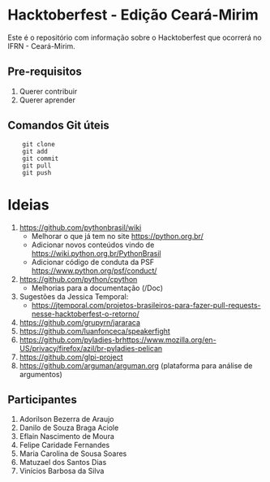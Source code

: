 # Hacktoberfest - Edição Ceará-Mirim

Este é o repositório com informação sobre o Hacktoberfest que ocorrerá no
IFRN - Ceará-Mirim.

## Pre-requisitos
1. Querer contribuir
1. Querer aprender

## Comandos Git úteis
```
    git clone
    git add
    git commit
    git pull
    git push
```
# Ideias
1. https://github.com/pythonbrasil/wiki
    * Melhorar o que já tem no site https://python.org.br/ 
    * Adicionar novos conteúdos vindo de https://wiki.python.org.br/PythonBrasil
    * Adicionar código de conduta da PSF https://www.python.org/psf/conduct/
1. https://github.com/python/cpython
    * Melhorias para a documentação (/Doc)
1. Sugestões da Jessica Temporal:
    * https://jtemporal.com/projetos-brasileiros-para-fazer-pull-requests-nesse-hacktoberfest-o-retorno/
1. https://github.com/grupyrn/jararaca
1. https://github.com/luanfonceca/speakerfight
1. https://github.com/pyladies-brhttps://www.mozilla.org/en-US/privacy/firefox/azil/br-pyladies-pelican
1. https://github.com/glpi-project
1. https://github.com/arguman/arguman.org (plataforma para análise de argumentos)

## Participantes

1. Adorilson Bezerra de Araujo
1. Danilo de Souza Braga Aciole
1. Eflain Nascimento de Moura
1. Felipe Caridade Fernandes
1. Maria Carolina de Sousa Soares
1. Matuzael dos Santos Dias
1. Vinícios Barbosa da Silva
